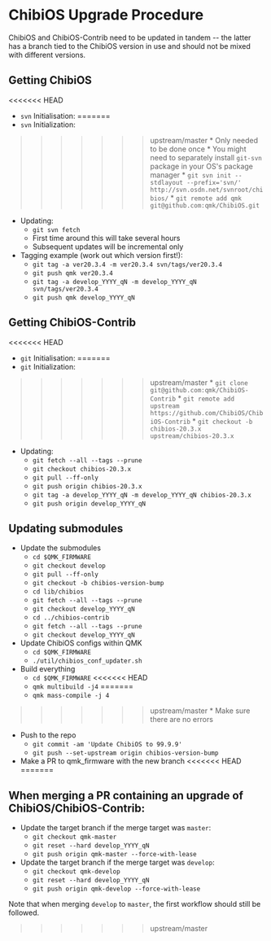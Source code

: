 # ChibiOS Upgrade Procedure

ChibiOS and ChibiOS-Contrib need to be updated in tandem -- the latter has a branch tied to the ChibiOS version in use and should not be mixed with different versions.

## Getting ChibiOS

<<<<<<< HEAD
* `svn` Initialisation:
=======
* `svn` Initialization:
>>>>>>> upstream/master
    * Only needed to be done once
    * You might need to separately install `git-svn` package in your OS's package manager
    * `git svn init --stdlayout --prefix='svn/' http://svn.osdn.net/svnroot/chibios/`
    * `git remote add qmk git@github.com:qmk/ChibiOS.git`
* Updating:
    * `git svn fetch`
    * First time around this will take several hours
    * Subsequent updates will be incremental only
* Tagging example (work out which version first!):
    * `git tag -a ver20.3.4 -m ver20.3.4 svn/tags/ver20.3.4`
    * `git push qmk ver20.3.4`
    * `git tag -a develop_YYYY_qN -m develop_YYYY_qN svn/tags/ver20.3.4`
    * `git push qmk develop_YYYY_qN`

## Getting ChibiOS-Contrib

<<<<<<< HEAD
* `git` Initialisation:
=======
* `git` Initialization:
>>>>>>> upstream/master
    * `git clone git@github.com:qmk/ChibiOS-Contrib`
    * `git remote add upstream https://github.com/ChibiOS/ChibiOS-Contrib`
    * `git checkout -b chibios-20.3.x upstream/chibios-20.3.x`
* Updating:
    * `git fetch --all --tags --prune`
    * `git checkout chibios-20.3.x`
    * `git pull --ff-only`
    * `git push origin chibios-20.3.x`
    * `git tag -a develop_YYYY_qN -m develop_YYYY_qN chibios-20.3.x`
    * `git push origin develop_YYYY_qN`

## Updating submodules

* Update the submodules
    * `cd $QMK_FIRMWARE`
    * `git checkout develop`
    * `git pull --ff-only`
    * `git checkout -b chibios-version-bump`
    * `cd lib/chibios`
    * `git fetch --all --tags --prune`
    * `git checkout develop_YYYY_qN`
    * `cd ../chibios-contrib`
    * `git fetch --all --tags --prune`
    * `git checkout develop_YYYY_qN`
* Update ChibiOS configs within QMK
    * `cd $QMK_FIRMWARE`
    * `./util/chibios_conf_updater.sh`
* Build everything
    * `cd $QMK_FIRMWARE`
<<<<<<< HEAD
    * `qmk multibuild -j4`
=======
    * `qmk mass-compile -j 4`
>>>>>>> upstream/master
    * Make sure there are no errors
* Push to the repo
    * `git commit -am 'Update ChibiOS to 99.9.9'`
    * `git push --set-upstream origin chibios-version-bump`
* Make a PR to qmk_firmware with the new branch
<<<<<<< HEAD
=======

## When merging a PR containing an upgrade of ChibiOS/ChibiOS-Contrib:

* Update the target branch if the merge target was `master`:
    * `git checkout qmk-master`
    * `git reset --hard develop_YYYY_qN`
    * `git push origin qmk-master --force-with-lease`
* Update the target branch if the merge target was `develop`:
    * `git checkout qmk-develop`
    * `git reset --hard develop_YYYY_qN`
    * `git push origin qmk-develop --force-with-lease`

Note that when merging `develop` to `master`, the first workflow should still be followed.
>>>>>>> upstream/master
